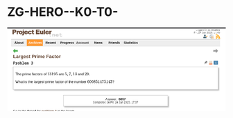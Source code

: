 # ZG-HERO--K0-T0-

![Texto Alternativo](https://github.com/jhonApk/ZG-HERO--K0-T0-/blob/main/imagens/FatorPrimo.png)
